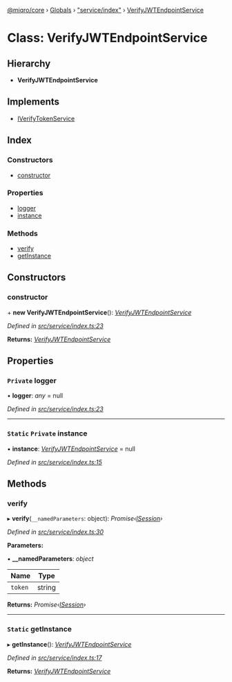[@miqro/core](../README.md) › [Globals](../globals.md) › ["service/index"](../modules/_service_index_.md) › [VerifyJWTEndpointService](_service_index_.verifyjwtendpointservice.md)

# Class: VerifyJWTEndpointService

## Hierarchy

* **VerifyJWTEndpointService**

## Implements

* [IVerifyTokenService](../interfaces/_service_index_.iverifytokenservice.md)

## Index

### Constructors

* [constructor](_service_index_.verifyjwtendpointservice.md#constructor)

### Properties

* [logger](_service_index_.verifyjwtendpointservice.md#private-logger)
* [instance](_service_index_.verifyjwtendpointservice.md#static-private-instance)

### Methods

* [verify](_service_index_.verifyjwtendpointservice.md#verify)
* [getInstance](_service_index_.verifyjwtendpointservice.md#static-getinstance)

## Constructors

###  constructor

\+ **new VerifyJWTEndpointService**(): *[VerifyJWTEndpointService](_service_index_.verifyjwtendpointservice.md)*

*Defined in [src/service/index.ts:23](https://github.com/claukers/miqro-core/blob/c08f824/src/service/index.ts#L23)*

**Returns:** *[VerifyJWTEndpointService](_service_index_.verifyjwtendpointservice.md)*

## Properties

### `Private` logger

• **logger**: *any* = null

*Defined in [src/service/index.ts:23](https://github.com/claukers/miqro-core/blob/c08f824/src/service/index.ts#L23)*

___

### `Static` `Private` instance

▪ **instance**: *[VerifyJWTEndpointService](_service_index_.verifyjwtendpointservice.md)* = null

*Defined in [src/service/index.ts:15](https://github.com/claukers/miqro-core/blob/c08f824/src/service/index.ts#L15)*

## Methods

###  verify

▸ **verify**(`__namedParameters`: object): *Promise‹[ISession](../interfaces/_service_common_index_.isession.md)›*

*Defined in [src/service/index.ts:30](https://github.com/claukers/miqro-core/blob/c08f824/src/service/index.ts#L30)*

**Parameters:**

▪ **__namedParameters**: *object*

Name | Type |
------ | ------ |
`token` | string |

**Returns:** *Promise‹[ISession](../interfaces/_service_common_index_.isession.md)›*

___

### `Static` getInstance

▸ **getInstance**(): *[VerifyJWTEndpointService](_service_index_.verifyjwtendpointservice.md)*

*Defined in [src/service/index.ts:17](https://github.com/claukers/miqro-core/blob/c08f824/src/service/index.ts#L17)*

**Returns:** *[VerifyJWTEndpointService](_service_index_.verifyjwtendpointservice.md)*
